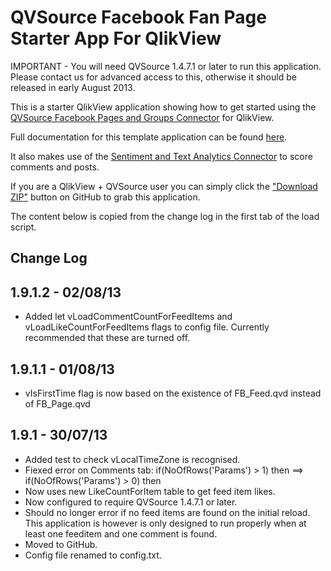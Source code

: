 QVSource Facebook Fan Page Starter App For QlikView
===================================================
IMPORTANT - You will need QVSource 1.4.7.1 or later to run this application. Please contact us for advanced access to this, otherwise it should be released in early August 2013.

This is a starter QlikView application showing how to get started using the [QVSource Facebook Pages and Groups Connector](http://wiki.qvsource.com/Facebook-Pages-Connector-for-QlikView.ashx) for QlikView.

Full documentation for this template application can be found [here](http://wiki.qvsource.com/QlikView-Connector-for-Facebook-Pages-Demo-Application.ashx).

It also makes use of the [Sentiment and Text Analytics Connector](http://wiki.qvsource.com/Sentiment-Analysis-And-Text-Analytics-Connector-For-QlikView.ashx) to score comments and posts.

If you are a QlikView + QVSource user you can simply click the ["Download ZIP"](https://github.com/QVSource/QVSource-Facebook-Starter-App-For-QlikView/archive/master.zip) button on GitHub to grab this application.

The content below is copied from the change log in the first tab of the load script.

Change Log
----------

1.9.1.2 - 02/08/13
------------------
* Added let vLoadCommentCountForFeedItems and vLoadLikeCountForFeedItems flags to config file. Currently recommended that these are turned off.

1.9.1.1 - 01/08/13
------------------
* vIsFirstTime flag is now based on the existence of FB_Feed.qvd instead of FB_Page.qvd

1.9.1 - 30/07/13
----------------
* Added test to check vLocalTimeZone is recognised.
* Fiexed error on Comments tab: if(NoOfRows('Params') > 1) then ==> if(NoOfRows('Params') > 0) then
* Now uses new LikeCountForItem table to get feed item likes.
* Now configured to require QVSource 1.4.7.1 or later.
* Should no longer error if no feed items are found on the initial reload. This application is however is only designed to run properly when at least one feeditem and one comment is found.
* Moved to GitHub.
* Config file renamed to config.txt.
